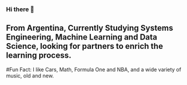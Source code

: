 ### Hi there 👋
## From Argentina, Currently Studying Systems Engineering, Machine Learning and Data Science, looking for partners to enrich the learning process.
#Fun Fact: I like Cars, Math, Formula One and NBA, and a wide variety of music, old and new.   

<!--
**FrancOcampo/FrancOcampo** is a ✨ _special_ ✨ repository because its `README.md` (this file) appears on your GitHub profile.

Here are some ideas to get you started:

- 🔭 I’m currently working on ...
- 🌱 I’m currently learning ...
- 👯 I’m looking to collaborate on ...
- 🤔 I’m looking for help with ...
- 💬 Ask me about ...
- 📫 How to reach me: ...
- 😄 Pronouns: ...
- ⚡ Fun fact: ...
-->

